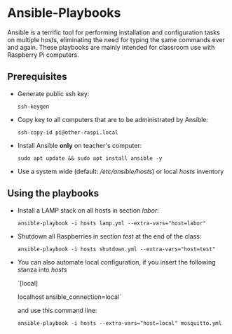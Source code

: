 # Ansible-Playbooks
Ansible is a terrific tool for performing installation and configuration tasks on multiple hosts, eliminating the need for typing the same commands ever and again. These playbooks are mainly intended for classroom use with Raspberry Pi computers.

## Prerequisites
- Generate public ssh key:

    `ssh-keygen`
- Copy key to all computers that are to be administrated by Ansible:

    `ssh-copy-id pi@other-raspi.local`
- Install Ansible __only__ on teacher's computer: 

    `sudo apt update && sudo apt install ansible -y`
- Use a system wide (default: _/etc/ansible/hosts_) or local _hosts_ inventory

## Using the playbooks
- Install a LAMP stack on all hosts in section _labor_:

    `ansible-playbook -i hosts lamp.yml --extra-vars="host=labor"`
- Shutdown all Raspberries in section _test_ at the end of the class:

    `ansible-playbook -i hosts shutdown.yml --extra-vars="host=test"`

- You can also automate local configuration, if you insert the following
	stanza into _hosts_

	`[local]

	localhost ansible_connection=local`

  and use this command line:

	`ansible-playbook -i hosts --extra-vars="host=local" mosquitto.yml`

  

